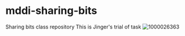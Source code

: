 # mddi-sharing-bits
Sharing bits class repository
This is Jinger's trial of task
![1000026363](https://github.com/jinger26/mddi-sharing-bits/assets/4444989/24943cb5-1565-4876-97fa-a2c457a0cc54)
